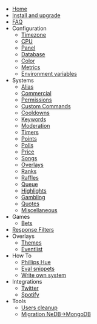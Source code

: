 * [Home](/)
* [Install and upgrade](/install-and-upgrade.md)
* [FAQ](/faq.md)
* Configuration
  * [Timezone](/configuration/timezone.md)
  * [CPU](/configuration/cpu.md)
  * [Panel](/configuration/panel.md)
  * [Database](/configuration/database.md)
  * [Color](/configuration/color.md)
  * [Metrics](/configuration/metrics.md)
  * [Environment variables](/configuration/env.md)
* Systems
  * [Alias](/commands/alias.md)
  * [Commercial](/commands/commercial.md)
  * [Permissions](/commands/permissions.md)
  * [Custom Commands](/commands/custom-commands.md)
  * [Cooldowns](/commands/cooldowns.md)
  * [Keywords](/commands/keywords.md)
  * [Moderation](/commands/moderation.md)
  * [Timers](/commands/timers.md)
  * [Points](/commands/points.md)
  * [Polls](/commands/polls.md)
  * [Price](/commands/price.md)
  * [Songs](/commands/songs.md)
  * [Overlays](/commands/overlays.md)
  * [Ranks](/commands/ranks.md)
  * [Raffles](/commands/raffles.md)
  * [Queue](/commands/queue.md)
  * [Highlights](/commands/highlights.md)
  * [Gambling](/commands/gambling.md)
  * [Quotes](/commands/quotes.md)
  * [Miscellaneous](/commands/miscellaneous.md)
* Games
  * [Bets](/games/bets.md)
* [Response Filters](/filters/all.md)
* Overlays
  * [Themes](/overlays/themes.md)
  * [Eventlist](/overlays/eventlist.md)
* How To
  * [Phillips Hue](/howto/phillipshue.md)
  * [Eval snippets](/howto/eval.md)
  * [Write own system](/howto/write-own-system.md)
* Integrations
  * [Twitter](/integrations/twitter.md)
  * [Spotify](/integrations/spotify.md)
* Tools
  * [Users cleanup](/tools/users-cleanup.md)
  * [Migration NeDB->MongoDB](/tools/migration-nedb-mongodb.md)